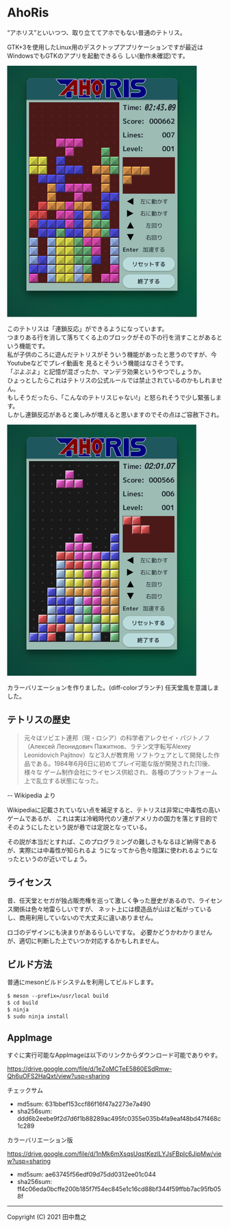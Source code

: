 AhoRis
====================================================================================================
“アホリス”といいつつ、取り立ててアホでもない普通のテトリス。

GTK+3を使用したLinux用のデスクトップアプリケーションですが最近はWindowsでもGTKのアプリを起動できるら
しい(動作未確認)です。

![画像](docs/images/screenshot-1.png)

このテトリスは「連鎖反応」ができるようになっています。  
つまりある行を消して落ちてくる上のブロックがその下の行を消すことがあるという機能です。  
私が子供のころに遊んだテトリスがそういう機能があったと思うのですが、今Youtubeなどでプレイ動画を
見るとそういう機能はなさそうです。  
「ぷよぷよ」と記憶が混ざったか、マンデラ効果というやつでしょうか。  
ひょっとしたらこれはテトリスの公式ルールでは禁止されているのかもしれません。  
もしそうだったら、「こんなのテトリスじゃない!」と怒られそうで少し緊張します。  
しかし連鎖反応があると楽しみが増えると思いますのでその点はご容赦下され。

![画像](docs/images/screenshot-2.png)

カラーバリエーションを作りました。(diff-colorブランチ)
任天堂風を意識しました。

テトリスの歴史
----------------------------------------------------------------------------------------------------
> 元々はソビエト連邦（現・ロシア）の科学者アレクセイ・パジトノフ（Алексей
> Леонидович Пажитнов、ラテン文字転写Alexey Leonidovich Pajitnov）など3人が教育用
> ソフトウェアとして開発した作品である。1984年6月6日に初めてプレイ可能な版が開発された[1]後、様々な
> ゲーム制作会社にライセンス供給され、各種のプラットフォーム上で乱立する状態になった。

-- Wikipedia より

Wikipediaに記載されていない点を補足すると、テトリスは非常に中毒性の高いゲームであるが、
これは実は冷戦時代のソ連がアメリカの国力を落とす目的でそのようにしたという説が巷では定説となっている。

その説が本当だとすれば、このプログラミングの難しさもなるほど納得であるが、実際には中毒性が知られるよ
うになってから色々陰謀に使われるようになったというのが近いでしょう。

ライセンス
----------------------------------------------------------------------------------------------------
昔、任天堂とセガが独占販売権を巡って激しく争った歴史があるので、ライセンス関係は色々地雷らしいですが、
ネット上には模造品が山ほど転がっているし、商用利用していないので大丈夫に違いありません。

ロゴのデザインにも決まりがあるらしいですな。
必要かどうかわかりませんが、適切に判断した上でいつか対応するかもしれません。

ビルド方法
----------------------------------------------------------------------------------------------------
普通にmesonビルドシステムを利用してビルドします。

    $ meson --prefix=/usr/local build
	$ cd build
	$ ninja
	$ sudo ninja install

AppImage
----------------------------------------------------------------------------------------------------
すぐに実行可能なAppImageは以下のリンクからダウンロード可能でありやす。

<https://drive.google.com/file/d/1eZoMCTeE5860ESdRmw-Qh6uOFS2HaQxt/view?usp=sharing>

チェックサム

* md5sum: 631bbef153ccf86f16f47a2273e7a490
* sha256sum: ddd6b2eebe9f2d7d6f1b88289ac495fc0355e035b4fa9eaf48bd47f468c1c289

カラーバリエーション版

<https://drive.google.com/file/d/1nMk6mXsqsUqstKezlLYJsFBpIc6JipMw/view?usp=sharing>

* md5sum: ae63745f56edf09d75dd0312ee01c044
* sha256sum: ff4c06eda0bcffe200b185f7f54ec845e1c16cd88bf344f59ffbb7ac95fb058f

----------------------------------------------------------------------------------------------------

Copyright (C) 2021 田中喬之
